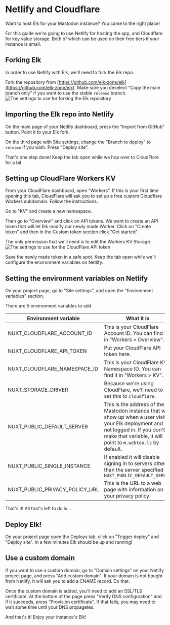 # Netlify and Cloudflare

Want to host Elk for your Mastodon instance? You came to the right place!

For this guide we're going to use Netlify for hosting the app, and Cloudflare for key value storage. Both of which can be used on their free tiers if your instance is small.

## Forking Elk

In order to use Netlify with Elk, we'll need to fork the Elk repo.

Fork the repository from [https://github.com/elk-zone/elk](https://github.com/elk-zone/elk). Make sure you deselect "Copy the main branch only" if you want to use the stable `release` branch.
![The settings to use for forking the Elk repository](/images/selfhosting-guide/github-fork.png)

## Importing the Elk repo into Netlify

On the main page of your Netlify dashboard, press the "Import from GitHub" button. Point it to your Elk fork.

On the third page with Site settings, change the "Branch to deploy" to `release` if you wish. Press "Deploy site".

That's one step done! Keep the tab open while we hop over to CloudFlare for a bit.

## Setting up CloudFlare Workers KV

From your CloudFlare dashboard, open "Workers". If this is your first time opening this tab, CloudFlare will ask you to set up a free custom Cloudflare Workers subdomain. Follow the instructions.

Go to "KV" and create a new namespace.

Then go to "Overview" and click on API tokens. We want to create an API token that will let Elk modify our newly made Worker. Click on "Create token" and then in the Custom token section click "Get started".

The only permission that we'll need is to edit the Workers KV Storage.
![The settings to use for the CloudFlare API token](/images/selfhosting-guide/cf-api-token-settings.png)

Save the newly made token in a safe spot. Keep the tab open while we'll configure the environment variables on Netlify.

## Setting the environment variables on Netlify

On your project page, go to "Site settings", and open the "Environment variables" section.

There are 5 environment variables to add.

| Environment variable | What it is |
|---|---|
| NUXT_CLOUDFLARE_ACCOUNT_ID | This is your CloudFlare Account ID. You can find it in "Workers > Overview". |
| NUXT_CLOUDFLARE_API_TOKEN | Put your CloudFlare API token here. |
| NUXT_CLOUDFLARE_NAMESPACE_ID | This is your CloudFlare KV Namespace ID. You can find it in "Workers > KV". |
| NUXT_STORAGE_DRIVER | Because we're using CloudFlare, we'll need to set this to `cloudflare`. |
| NUXT_PUBLIC_DEFAULT_SERVER | This is the address of the Mastodon instance that will show up when a user visits your Elk deployment and is not logged in. If you don't make that variable, it will point to `m.webtoo.ls` by default. |
| NUXT_PUBLIC_SINGLE_INSTANCE | If enabled it will disable signing in to servers other than the server specified in `NUXT_PUBLIC_DEFAULT_SERVER` |
| NUXT_PUBLIC_PRIVACY_POLICY_URL | This is the URL to a web page with information on your privacy policy. |

That's it! All that's left to do is...

## Deploy Elk!
On your project page open the Deploys tab, click on "Trigger deploy" and "Deploy site". In a few minutes Elk should be up and running!

## Use a custom domain
If you want to use a custom domain, go to "Domain settings" on your Netlify project page, and press "Add custom domain". If your domain is not bought from Netlify, it will ask you to add a CNAME record. Do that.

Once the custom domain is added, you'll need to add an SSL/TLS certificate. At the bottom of the page press "Verify DNS configuration" and if it succeeds, press "Provision certificate". If that fails, you may need to wait some time until your DNS propagetes.

And that's it! Enjoy your instance's Elk!
